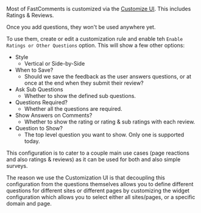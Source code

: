 Most of FastComments is customized via the [Customize UI](https://fastcomments.com/auth/my-account/customize-widget). This includes Ratings & Reviews.

Once you add questions, they won't be used anywhere yet.

To use them, create or edit a customization rule and enable teh `Enable Ratings or Other Questions` option. This will show a few other options:

- Style
  - Vertical or Side-by-Side
- When to Save?
  - Should we save the feedback as the user answers questions, or at once at the end when they submit their review?
- Ask Sub Questions
  - Whether to show the defined sub questions.
- Questions Required?
  - Whether all the questions are required.
- Show Answers on Comments?
  - Whether to show the rating or rating & sub ratings with each review.
- Question to Show?
  - The top level question you want to show. Only one is supported today.

This configuration is to cater to a couple main use cases (page reactions and also ratings & reviews) as it can be used for both and also simple surveys.

The reason we use the Customization UI is that decoupling this configuration from the questions themselves allows you to define different questions for different sites or different
pages by customizing the widget configuration which allows you to select either all sites/pages, or a specific domain and page.
